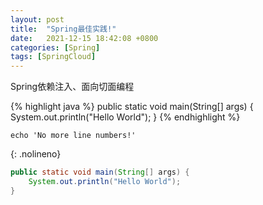 ```yaml
---
layout: post
title:  "Spring最佳实践!"
date:   2021-12-15 18:42:08 +0800
categories: [Spring]
tags: [SpringCloud]
---
```

Spring依赖注入、面向切面编程

{% highlight java %}
  public static void main(String[] args) {
    System.out.println("Hello World");
  }
{% endhighlight %}

```shell
echo 'No more line numbers!'
```
{: .nolineno}

```java
public static void main(String[] args) {
    System.out.println("Hello World");
}
```